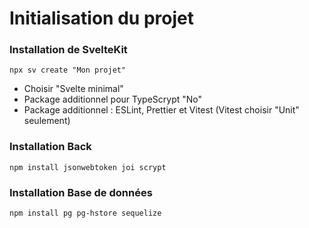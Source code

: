 # Initialisation du projet 

### Installation de SvelteKit

` npx sv create "Mon projet" `

 - Choisir "Svelte minimal"
 - Package additionnel pour TypeScrypt "No"
 - Package additionnel : ESLint, Prettier et Vitest (Vitest choisir "Unit" seulement)

 ### Installation Back 

 ` npm install jsonwebtoken joi scrypt `

 ### Installation Base de données 

 ` npm install pg pg-hstore sequelize `

